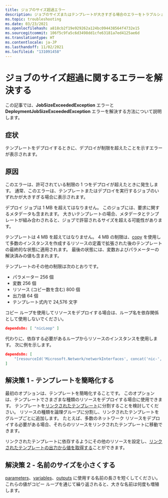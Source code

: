 ```yaml
---
title: ジョブのサイズ超過エラー
description: ジョブのサイズまたはテンプレートが大きすぎる場合のエラーをトラブルシューティングする方法について説明します。
ms.topic: troubleshooting
ms.date: 03/23/2021
ms.openlocfilehash: a818cb2f19e929262a124bc094438564f4732e15
ms.sourcegitcommit: 106f5c9fa5c6d3498dd1cfe63181a7ed4125ae6d
ms.translationtype: HT
ms.contentlocale: ja-JP
ms.lasthandoff: 11/02/2021
ms.locfileid: "131091458"
---
```

# <a name="resolve-errors-for-job-size-exceeded"></a>ジョブのサイズ超過に関するエラーを解決する

この記事では、**JobSizeExceededException** エラーと **DeploymentJobSizeExceededException** エラーを解決する方法について説明します。

## <a name="symptom"></a>症状

テンプレートをデプロイするときに、デプロイが制限を超えたことを示すエラーが表示されます。

## <a name="cause"></a>原因

このエラーは、許可されている制限の 1 つをデプロイが超えたときに発生します。 通常、このエラーは、テンプレートまたはデプロイを実行するジョブのいずれかが大きすぎる場合に表示されます。

デプロイ ジョブは 1 MB を超えてはなりません。 このジョブには、要求に関するメタデータも含まれます。 大きいテンプレートの場合、メタデータとテンプレートが組み合わされると、ジョブで許容されるサイズを超える可能性があります。

テンプレートは 4 MB を超えてはなりません。 4 MB の制限は、[copy](../templates/copy-resources.md) を使用して多数のインスタンスを作成するリソースの定義で拡張された後のテンプレートの最終的な状態に適用されます。 最後の状態には、変数およびパラメーターの解決済みの値も含まれます。

テンプレートのその他の制限は次のとおりです。

* パラメーター 256 個
* 変数 256 個
* リソース (コピー数を含む) 800 個
* 出力値 64 個
* テンプレート式内で 24,576 文字

コピー ループを使用してリソースをデプロイする場合は、ループ名を依存関係として使用しないでください。

```json
dependsOn: [ "nicLoop" ]
```

代わりに、依存する必要があるループからリソースのインスタンスを使用します。 次に例を示します。

```json
dependsOn: [
    "[resourceId('Microsoft.Network/networkInterfaces', concat('nic-', copyIndex()))]"
]
```

## <a name="solution-1---simplify-template"></a>解決策 1 - テンプレートを簡略化する

最初のオプションは、テンプレートを簡略化することです。 このオプションは、テンプレートでさまざまな種類のリソースをデプロイする場合に使用できます。 テンプレートを[リンクされたテンプレート](../templates/linked-templates.md)に分割することを検討してください。 リソースの種類を論理グループに分割し、リンクされたテンプレートをグループごとに追加します。 たとえば、多数のネットワーク リソースをデプロイする必要がある場合、それらのリソースをリンクされたテンプレートに移動できます。

リンクされたテンプレートに依存するようにその他のリソースを設定し、[リンクされたテンプレートの出力から値を取得する](../templates/linked-templates.md#get-values-from-linked-template)ことができます。

## <a name="solution-2---reduce-name-size"></a>解決策 2 - 名前のサイズを小さくする

[parameters](../templates/parameters.md)、[variables](../templates/variables.md)、[outputs](../templates/outputs.md) に使用する名前の長さを短くしてください。 これらの値がコピー ループを通じて繰り返されると、大きな名前は何度も増殖します。
